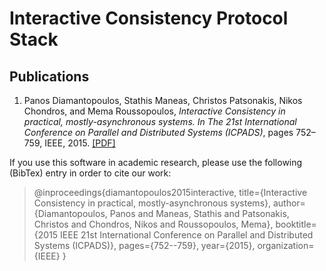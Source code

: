 # Interactive Consistency Protocol Stack

## Publications
1. Panos Diamantopoulos, Stathis Maneas, Christos Patsonakis, Nikos Chondros, and Mema Roussopoulos, *Interactive Consistency in practical, mostly-asynchronous systems. In The 21st International Conference on Parallel and Distributed Systems (ICPADS)*, pages 752–759, IEEE, 2015. [[PDF]](https://ieeexplore.ieee.org/stamp/stamp.jsp?arnumber=7384362)

If you use this software in academic research, please use the following (BibTex) entry in order to cite our work:
> @inproceedings{diamantopoulos2015interactive,
  title={Interactive Consistency in practical, mostly-asynchronous systems},
  author={Diamantopoulos, Panos and Maneas, Stathis and Patsonakis, Christos and Chondros, Nikos and Roussopoulos, Mema},
  booktitle={2015 IEEE 21st International Conference on Parallel and Distributed Systems (ICPADS)},
  pages={752--759},
  year={2015},
  organization={IEEE}
}
